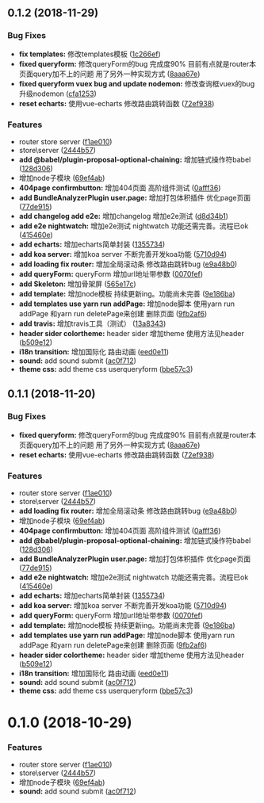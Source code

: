 ## 0.1.2 (2018-11-29)


### Bug Fixes

* **fix templates:** 修改templates模板 ([1c266ef](https://github.com/yshysh123/vue-vuex-scaffold/commit/1c266ef))
* **fixed queryform:** 修改queryForm的bug 完成度90% 目前有点就是router本页面query加不上的问题 用了另外一种实现方式 ([8aaa67e](https://github.com/yshysh123/vue-vuex-scaffold/commit/8aaa67e))
* **fixed queryform vuex bug and update nodemon:** 修改查询框vuex的bug  升级nodemon ([cfa1253](https://github.com/yshysh123/vue-vuex-scaffold/commit/cfa1253))
* **reset echarts:** 使用vue-echarts  修改路由跳转函数 ([72ef938](https://github.com/yshysh123/vue-vuex-scaffold/commit/72ef938))


### Features

* router store server ([f1ae010](https://github.com/yshysh123/vue-vuex-scaffold/commit/f1ae010))
* store\server ([2444b57](https://github.com/yshysh123/vue-vuex-scaffold/commit/2444b57))
* **add @babel/plugin-proposal-optional-chaining:** 增加链式操作符babel ([128d306](https://github.com/yshysh123/vue-vuex-scaffold/commit/128d306))
* 增加node子模块 ([69ef4ab](https://github.com/yshysh123/vue-vuex-scaffold/commit/69ef4ab))
* **404page confirmbutton:** 增加404页面 高阶组件测试 ([0afff36](https://github.com/yshysh123/vue-vuex-scaffold/commit/0afff36))
* **add BundleAnalyzerPlugin user.page:** 增加打包体积插件 优化page页面 ([77de915](https://github.com/yshysh123/vue-vuex-scaffold/commit/77de915))
* **add changelog  add e2e:** 增加changelog  增加e2e测试 ([d8d34b1](https://github.com/yshysh123/vue-vuex-scaffold/commit/d8d34b1))
* **add e2e nightwatch:** 增加e2e测试 nightwatch  功能还需完善。流程已ok ([415460e](https://github.com/yshysh123/vue-vuex-scaffold/commit/415460e))
* **add echarts:** 增加echarts简单封装 ([1355734](https://github.com/yshysh123/vue-vuex-scaffold/commit/1355734))
* **add koa server:** 增加koa server 不断完善开发koa功能 ([5710d94](https://github.com/yshysh123/vue-vuex-scaffold/commit/5710d94))
* **add loading  fix router:** 增加全局滚动条 修改路由跳转bug ([e9a48b0](https://github.com/yshysh123/vue-vuex-scaffold/commit/e9a48b0))
* **add queryForm:** queryForm 增加url地址带参数 ([0070fef](https://github.com/yshysh123/vue-vuex-scaffold/commit/0070fef))
* **add Skeleton:** 增加骨架屏 ([565e17c](https://github.com/yshysh123/vue-vuex-scaffold/commit/565e17c))
* **add template:** 增加node模板 持续更新ing。功能尚未完善 ([9e186ba](https://github.com/yshysh123/vue-vuex-scaffold/commit/9e186ba))
* **add templates  use yarn run addPage:** 增加node脚本 使用yarn run addPage 和yarn run deletePage来创建 删除页面 ([9fb2af6](https://github.com/yshysh123/vue-vuex-scaffold/commit/9fb2af6))
* **add travis:** 增加travis工具（测试） ([13a8343](https://github.com/yshysh123/vue-vuex-scaffold/commit/13a8343))
* **header sider colortheme:** header sider 增加theme  使用方法见header ([b509e12](https://github.com/yshysh123/vue-vuex-scaffold/commit/b509e12))
* **i18n transition:** 增加国际化 路由动画 ([eed0e11](https://github.com/yshysh123/vue-vuex-scaffold/commit/eed0e11))
* **sound:** add sound submit ([ac0f712](https://github.com/yshysh123/vue-vuex-scaffold/commit/ac0f712))
* **theme css:** add theme  css  userqueryform ([bbe57c3](https://github.com/yshysh123/vue-vuex-scaffold/commit/bbe57c3))



## 0.1.1 (2018-11-20)


### Bug Fixes

* **fixed queryform:** 修改queryForm的bug 完成度90% 目前有点就是router本页面query加不上的问题 用了另外一种实现方式 ([8aaa67e](https://github.com/yshysh123/vue-vuex-scaffold/commit/8aaa67e))
* **reset echarts:** 使用vue-echarts  修改路由跳转函数 ([72ef938](https://github.com/yshysh123/vue-vuex-scaffold/commit/72ef938))


### Features

* router store server ([f1ae010](https://github.com/yshysh123/vue-vuex-scaffold/commit/f1ae010))
* store\server ([2444b57](https://github.com/yshysh123/vue-vuex-scaffold/commit/2444b57))
* **add loading  fix router:** 增加全局滚动条 修改路由跳转bug ([e9a48b0](https://github.com/yshysh123/vue-vuex-scaffold/commit/e9a48b0))
* 增加node子模块 ([69ef4ab](https://github.com/yshysh123/vue-vuex-scaffold/commit/69ef4ab))
* **404page confirmbutton:** 增加404页面 高阶组件测试 ([0afff36](https://github.com/yshysh123/vue-vuex-scaffold/commit/0afff36))
* **add @babel/plugin-proposal-optional-chaining:** 增加链式操作符babel ([128d306](https://github.com/yshysh123/vue-vuex-scaffold/commit/128d306))
* **add BundleAnalyzerPlugin user.page:** 增加打包体积插件 优化page页面 ([77de915](https://github.com/yshysh123/vue-vuex-scaffold/commit/77de915))
* **add e2e nightwatch:** 增加e2e测试 nightwatch  功能还需完善。流程已ok ([415460e](https://github.com/yshysh123/vue-vuex-scaffold/commit/415460e))
* **add echarts:** 增加echarts简单封装 ([1355734](https://github.com/yshysh123/vue-vuex-scaffold/commit/1355734))
* **add koa server:** 增加koa server 不断完善开发koa功能 ([5710d94](https://github.com/yshysh123/vue-vuex-scaffold/commit/5710d94))
* **add queryForm:** queryForm 增加url地址带参数 ([0070fef](https://github.com/yshysh123/vue-vuex-scaffold/commit/0070fef))
* **add template:** 增加node模板 持续更新ing。功能尚未完善 ([9e186ba](https://github.com/yshysh123/vue-vuex-scaffold/commit/9e186ba))
* **add templates  use yarn run addPage:** 增加node脚本 使用yarn run addPage 和yarn run deletePage来创建 删除页面 ([9fb2af6](https://github.com/yshysh123/vue-vuex-scaffold/commit/9fb2af6))
* **header sider colortheme:** header sider 增加theme  使用方法见header ([b509e12](https://github.com/yshysh123/vue-vuex-scaffold/commit/b509e12))
* **i18n transition:** 增加国际化 路由动画 ([eed0e11](https://github.com/yshysh123/vue-vuex-scaffold/commit/eed0e11))
* **sound:** add sound submit ([ac0f712](https://github.com/yshysh123/vue-vuex-scaffold/commit/ac0f712))
* **theme css:** add theme  css  userqueryform ([bbe57c3](https://github.com/yshysh123/vue-vuex-scaffold/commit/bbe57c3))



<a name="0.1.0"></a>
# 0.1.0 (2018-10-29)


### Features

* router store server ([f1ae010](https://github.com/yshysh123/vue-vuex-scaffold/commit/f1ae010))
* store\server ([2444b57](https://github.com/yshysh123/vue-vuex-scaffold/commit/2444b57))
* 增加node子模块 ([69ef4ab](https://github.com/yshysh123/vue-vuex-scaffold/commit/69ef4ab))
* **sound:** add sound submit ([ac0f712](https://github.com/yshysh123/vue-vuex-scaffold/commit/ac0f712))



